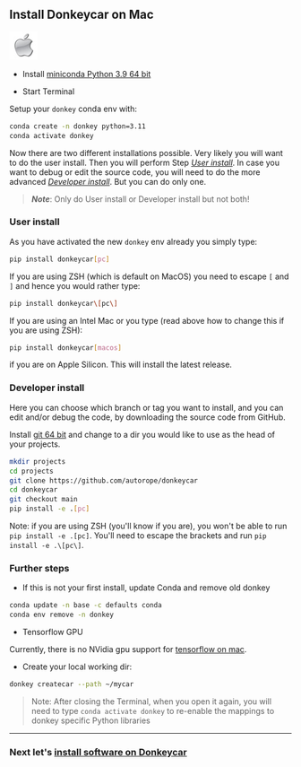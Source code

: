## Install Donkeycar on Mac

![donkey](/assets/logos/apple_logo.jpg)

* Install [miniconda Python 3.9 64 bit](https://conda.io/miniconda.html)

* Start Terminal

Setup your `donkey` conda env with:

```bash
conda create -n donkey python=3.11
conda activate donkey
```

Now there are two different installations possible. Very likely you will 
want to do the user install. Then you will perform Step 
[_User install_](#user-install). In case 
you want to debug or edit the source code, you will need to do the more advanced 
[_Developer install_](#developer-install). But you can do only one.

> _**Note**_: Only do User install or Developer install but not both!

### User install

As you have activated the new `donkey` env already you simply type:

```bash
pip install donkeycar[pc]
```
If you are using ZSH (which is default on MacOS) you need to escape
`[` and `]` and hence you would rather type:

```bash
pip install donkeycar\[pc\]
```
If you are using an Intel Mac or you type (read above how to change
this if you are using ZSH):

```bash
pip install donkeycar[macos]
```
if you are on Apple Silicon. This will install the latest release.

### Developer install

Here you can choose which branch or tag you want to install, and you can 
edit and/or debug the code, by downloading the source code from GitHub.

Install [git 64 bit](https://www.atlassian.com/git/tutorials/install-git) 
and change to a dir you would like to use as the head of your projects. 

```bash
mkdir projects
cd projects
git clone https://github.com/autorope/donkeycar
cd donkeycar
git checkout main
pip install -e .[pc]
```

Note: if you are using ZSH (you'll know if you are), you won't be able to 
run `pip install -e .[pc]`. You'll need to escape the brackets and run 
`pip install -e .\[pc\]`.

### Further steps

* If this is not your first install, update Conda and remove old donkey

```bash
conda update -n base -c defaults conda
conda env remove -n donkey
```

* Tensorflow GPU

Currently, there is no NVidia gpu support for 
[tensorflow on mac](https://www.tensorflow.org/install#install-tensorflow).

* Create your local working dir:

```bash
donkey createcar --path ~/mycar
```

> Note: After closing the Terminal, when you open it again, you will need to 
> type
>`conda activate donkey`
> to re-enable the mappings to donkey specific 
> Python libraries

----

### Next let's [install software on Donkeycar](/guide/install_software/#step-2-install-software-on-donkeycar)
